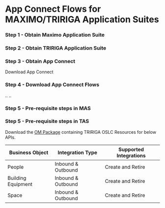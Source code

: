 # App Connect Flows for MAXIMO/TRIRIGA Application Suites


### Step 1 - Obtain Maximo Application Suite



### Step 2 - Obtain TRIRIGA Application Suite


### Step 3 - Obtain App Connect

Download App Connect

### Step 4 - Download App Connect Flows

..
..


### Step 5 - Pre-requisite steps in MAS


### Step 5 - Pre-requisite steps in TAS

Download the [OM Package](/docs/APIConnector_v0.4.zip) containing TRIRIGA OSLC Resources for below APIs.

Business Object | Integration Type | Supported Integrations
---|---|---
People | Inbound & Outbound | Create and Retire
Building Equipment | Inbound & Outbound | Create and Retire
Space | Inbound & Outbound | Create and Retire
